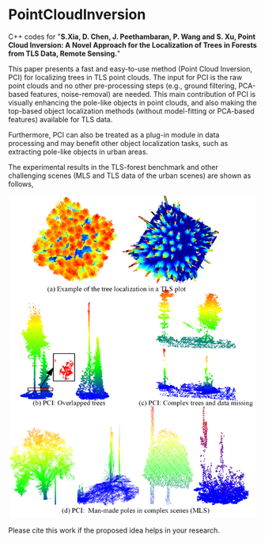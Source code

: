 # PointCloudInversion

C++ codes for "**S.Xia, D. Chen, J. Peethambaran, P. Wang and S. Xu, Point Cloud Inversion: A Novel Approach for the Localization of Trees in Forests from TLS Data, Remote Sensing.**"

This paper presents a fast and easy-to-use method (Point Cloud Inversion, PCI) for localizing trees in TLS point clouds. The input for PCI is the raw point clouds and no other pre-processing steps (e.g., ground filtering, PCA-based features, noise-removal) are needed. This main contribution of PCI is visually enhancing the pole-like objects in point clouds, and also making the top-based object localization methods (without model-fitting or PCA-based features) available for TLS data.

Furthermore, PCI can also be treated as a plug-in module in data processing and may benefit other object localization tasks, such as extracting pole-like objects in urban areas.

The experimental results in the TLS-forest benchmark and other challenging scenes (MLS and TLS data of the urban scenes) are shown as follows,

<div align=center><img src="https://github.com/GeoVectorMatrix/PointCloudInversion/blob/main/Images/F1.png" width="500" height="650"/><br/></div>

Please cite this work if the proposed idea helps in your research. 

